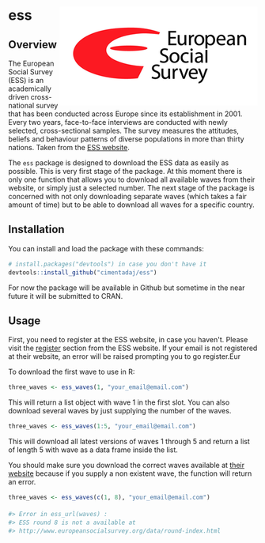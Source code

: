 
ess <img src="man/figures/ess_logo.png" align="right" />
========================================================

Overview
--------

The European Social Survey (ESS) is an academically driven cross-national survey that has been conducted across Europe since its establishment in 2001. Every two years, face-to-face interviews are conducted with newly selected, cross-sectional samples. The survey measures the attitudes, beliefs and behaviour patterns of diverse populations in more than thirty nations. Taken from the [ESS website](http://www.europeansocialsurvey.org/about/).

The `ess` package is designed to download the ESS data as easily as possible. This is very first stage of the package. At this moment there is only one function that allows you to download all available waves from their website, or simply just a selected number. The next stage of the package is concerned with not only downloading separate waves (which takes a fair amount of time) but to be able to download all waves for a specific country.

Installation
------------

You can install and load the package with these commands:

``` r
# install.packages("devtools") in case you don't have it
devtools::install_github("cimentadaj/ess")
```

For now the package will be available in Github but sometime in the near future it will be submitted to CRAN.

Usage
-----

First, you need to register at the ESS website, in case you haven't. Please visit the [register](http://www.europeansocialsurvey.org/user/new) section from the ESS website. If your email is not registered at their website, an error will be raised prompting you to go register.Eur

To download the first wave to use in R:

``` r
three_waves <- ess_waves(1, "your_email@email.com")
```

This will return a list object with wave 1 in the first slot. You can also download several waves by just supplying the number of the waves.

``` r
three_waves <- ess_waves(1:5, "your_email@email.com")
```

This will download all latest versions of waves 1 through 5 and return a list of length 5 with wave as a data frame inside the list.

You should make sure you download the correct waves available at [their website](http://www.europeansocialsurvey.org/data/round-index.html) because if you supply a non existent wave, the function will return an error.

``` r
three_waves <- ess_waves(c(1, 8), "your_email@email.com")

#> Error in ess_url(waves) :
#> ESS round 8 is not a available at
#> http://www.europeansocialsurvey.org/data/round-index.html
```
